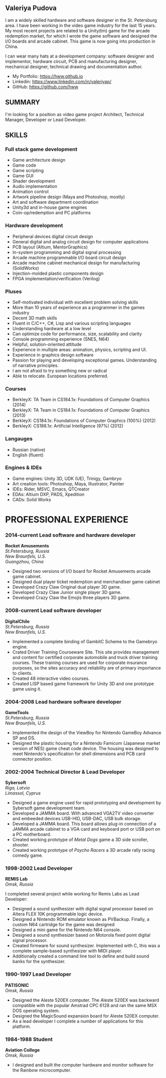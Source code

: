 ## Valeriya Pudova

I am a widely skilled hardware and software designer in the St. Petersburg area. I have been working in the video game industry for the last 15 years. My most recent projects are related to a Unity(tm) game for the arcade redemption market, for which I wrote the game software and designed the I/O boards and arcade cabinet. This game is now going into production in China.

I can wear many hats at a development company: software designer and implementor, hardware circuit, PCB and manufacturing designer, mechanical designer, technical drawing and documentation author.

- My Portfolio: https://hww.github.io
- Linkedin: https://www.linkedin.com/in/valeriyap/
- GitHub: https://github.com/hww


## SUMMARY

I'm looking for a position as video game project Architect, Technical Manager, Developer or Lead Developer.

## SKILLS

### Full stack game development

- Game architecture design
- Game code
- Game scripting 
- Game GUI
- Shader development
- Audio implementation
- Animation control
- Artwork pipeline design (Maya and Photoshop, mostly)
- Art and software department coordination
- Unity3d and in-house game engines
- Coin-op/redemption and PC platforms

### Hardware development

- Peripheral devices digital circuit design
- General digital and analog circuit design for computer applications
- PCB layout (Altium, MentorGraphics)
- In-system programming and digital signal processing
- Arcade machine programmable I/O board circuit design
- Arcade machine cabinet mechanical design for manufacturing (SolidWorks)
- Injection-molded plastic components design
- FPGA implementation/verification (Verilog)

### Pluses

- Self-motivated individual with excellent problem solving skills
- More than 10 years of experience as a programmer in the games industry 
- Decent 3D math skills
- Fluent in C/C++, C#, Lisp and various scripting languages
- Understanding hardware at a low level
- Can optimize code for performance, size, scalability and clarity
- Console programming experience (SNES, N64)
- Helpful, solution-oriented attitude
- Experience in multiple areas: animation, physics, scripting and UI.
- Experience in graphics design software 
- Passion for playing and developing exceptional games. Understanding of narrative principles.
- I am not afraid to try something new or radical
- Able to relocate. European locations preferred.

### Courses

- BerkleyX: TA Team in CS184.1x: Foundations of Computer Graphics (2014)
- BerkleyX: TA Team in CS184.1x: Foundations of Computer Graphics (2013)
- BerkleyX: CS184.1x: Foundations of Computer Graphics (100%) (2012)
- BerkleyX: CS188.1x: Artificial Intelligence (97%) (2012) 

### Langauges

- Russian (native)
- English (fluent)

### Engines & IDEs 

- Game engines: Unity 3D,  UDK (UE), Trinigy, Gambryo
- Art creation tools: Photoshop, Maya, Illustrator, Painter
- IDEs: Rider, MSVC, Emacs, QTCreator
- EDAs: Altium DXP, PADS, Xpedition
- CADs: Solid Works

# PROFESSIONAL EXPERIENCE

### 2014-current Lead software and hardware developer
**Rocket Amusements**<br/>
_St.Petersburg, Russia_<br/>
_New Braunfels, U.S._<br/>
_Guangzhou, China_

- Designed two versions of I/O board for Rocket Amusements arcade game cabinet. 
- Designed dual player ticket redemption and merchandiser game cabinet
- Developed Crazy Claw Original dual player 3D game.
- Developed Crazy Claw Junior single player 3D game.
- Developed Crazy Claw the Emojis three players 3D game.

### 2008-current Lead software developer 
**DigitalChile**<br/>
_St.Petersburg, Russia_<br/>
_New Braunfels, U.S._<br/>

- Implemented a complete binding of GambitC Scheme to the Gamebryo engine. 
- Crated Driver Training Courseware Site. This site provides management and content
  for certified corporate automobile and truck driver training courses. These
  training courses are used for corporate insurance purposes, so the sites
  accuracy and reliability are of primary importance to clients.
- Created 48 interactive video courses.
- Created LISP based game framework for Unity 3D and one prototype game using it.

### 2004-2008 Lead hardware software developer
**GameTools**<br/>
_St.Petersburg, Russia_<br/>
_New Braunfels, U.S._

- Implemented the design of the ViewBoy for Nintendo GameBoy Advance SP and DS. 
- Designed the plastic housing for a Nintendo Famicom (Japanese market version of NES) game cheat code device. The housing was designed to meet Nintendo's specification for shell dimensions and PCB card connector position. 

### 2002-2004 Technical Director & Lead Developer
**Sybersoft**<br/>
_Riga, Latvia_<br/>
_Limassol, Cyprus_

- Designed a game engine used for rapid prototyping and development by Sybersoft game development team. 
- Developed a JAMMA board. With advanced VGA2TV video converter and embeeded devices USB-HID, USB-DAC, USB bulk storage.
- Developed a JAMMA board. This board allows plug-in connection of a JAMMA arcade cabinet to a VGA card and keyboard port or USB port on a PC motherboard.
- Created working prototype of _Metal Dogs_ game a 3D side scroller, shooter.
- Created working prototype of _Psycho Racers_ a 3D arcade rally racing comedy game.

### 1998-2002 Lead Developer
**REMIS Lab**<br/>
_Omsk, Russia_

I completed several project while working for Remis Labs as Lead Developer:

- Designed a sound synthesizer with digital signal processor based on Altera FLEX 10K programmable logic device.
- Designed a Nintendo ROM emulator known as PVBackup. Finally, a custom N64 cartridge for the game was designed
- Designed a mini game for the Nintendo N64 console.
- Designed a sound synthesizer based on Motorola fixed point digital signal processor. 
- Created firmware for sound synthesizer. Implemented with C, this was a complete sample-based synthesizer with MIDI player.
- Additionally created a command line tool to define and build sound banks for the synthesizer.

### 1990-1997 Lead Developer 
**PАТISОNIС**<br/>
_Omsk, Russia_

- Designed the Aleste 520EX computer. The Aleste 520EX was backward compatible
  with the popular Amstrad CPC 6128 and ran the same MSX DOS operating system.
- Designed the MagicSound expansion board for Aleste 520EX computer.   
- As a lead developer I complete a number of applications for this platform.

### 1984-1988 Student
**Aviation College**<br/>
_Omsk, Russia_

- I designed and built the computer hardware and monitor software for the Rainbow microcomputer.
